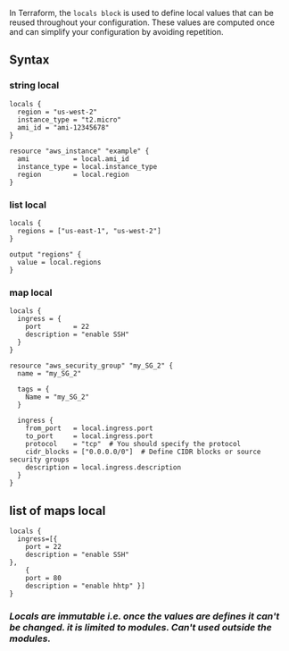 In Terraform, the `locals block` is used to define local values that can be reused throughout your configuration. These values are computed once and can simplify your configuration by avoiding repetition.

## Syntax

### string local
```
locals {
  region = "us-west-2"
  instance_type = "t2.micro"
  ami_id = "ami-12345678"
}

resource "aws_instance" "example" {
  ami           = local.ami_id
  instance_type = local.instance_type
  region        = local.region
}
```

### list local

```
locals {
  regions = ["us-east-1", "us-west-2"]
}

output "regions" {
  value = local.regions
}
```

### map local

```
locals {
  ingress = {
    port        = 22
    description = "enable SSH"
  }
}

resource "aws_security_group" "my_SG_2" {
  name = "my_SG_2"
  
  tags = {
    Name = "my_SG_2"
  }

  ingress {
    from_port   = local.ingress.port
    to_port     = local.ingress.port
    protocol    = "tcp"  # You should specify the protocol
    cidr_blocks = ["0.0.0.0/0"]  # Define CIDR blocks or source security groups
    description = local.ingress.description
  }
}
```
## list of maps local
```
locals {
  ingress=[{
    port = 22
    description = "enable SSH"
},
    {
    port = 80
    description = "enable hhtp" }]
}
```


### ***Locals are immutable i.e. once the values are defines it can't be changed. it is limited to modules. Can't used outside the modules.***